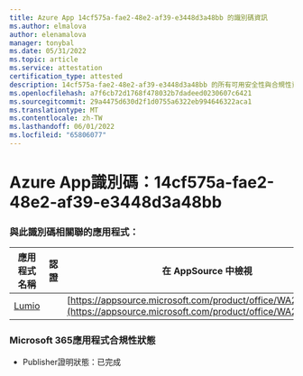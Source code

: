 ```yaml
---
title: Azure App 14cf575a-fae2-48e2-af39-e3448d3a48bb 的識別碼資訊
ms.author: elmalova
author: elenamalova
manager: tonybal
ms.date: 05/31/2022
ms.topic: article
ms.service: attestation
certification_type: attested
description: 14cf575a-fae2-48e2-af39-e3448d3a48bb 的所有可用安全性與合規性資訊。
ms.openlocfilehash: a7f6cb72d1768f478032b7dadeed0230607c6421
ms.sourcegitcommit: 29a4475d630d2f1d0755a6322eb994646322aca1
ms.translationtype: MT
ms.contentlocale: zh-TW
ms.lasthandoff: 06/01/2022
ms.locfileid: "65806077"
---
```

# <a name="azure-app-id-14cf575a-fae2-48e2-af39-e3448d3a48bb"></a>Azure App識別碼：14cf575a-fae2-48e2-af39-e3448d3a48bb


### <a name="apps-associated-with-this-id"></a>與此識別碼相關聯的應用程式：
| **應用程式名稱** | **認證** | **在 AppSource 中檢視** |
|--------------|---------------|-----------------------|
| [Lumio](../forward/WA200001874.md) |  | [https://appsource.microsoft.com/product/office/WA200001874](https://appsource.microsoft.com/product/office/WA200001874) |

### <a name="microsoft-365-app-compliance-status"></a>Microsoft 365應用程式合規性狀態
- Publisher證明狀態：已完成
